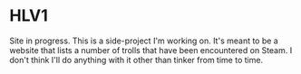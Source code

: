 # HLV1
Site in progress.
This is a side-project I'm working on. It's meant to be a website that lists a number of trolls that have been encountered on Steam. 
I don't think I'll do anything with it other than tinker from time to time.
